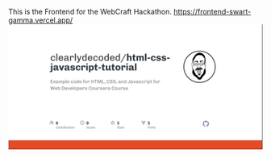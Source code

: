 This is the Frontend for the WebCraft Hackathon.
https://frontend-swart-gamma.vercel.app/
![download](https://github.com/vikrant886/frontend/blob/master/src/components/Ui.png)
